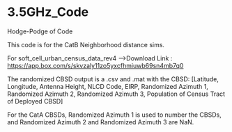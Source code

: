 # 3.5GHz_Code
Hodge-Podge of Code

This code is for the CatB Neighborhood distance sims.

For soft_cell_urban_census_data_rev4 -->Download Link : https://app.box.com/s/skvzaly11zo5yxcfhmiuwb69sn4mb7q0

The randomized CBSD output is a .csv and .mat with the CBSD: [Latitude, Longitude, Antenna Height, NLCD Code, EIRP, Randomized Azimuth 1, Randomized Azimuth 2, Randomized Azimuth 3, Population of Census Tract of Deployed CBSD]

For the CatA CBSDs, Randomized Azimuth 1 is used to number the CBSDs, and Randomized Azimuth 2 and Randomized Azimuth 3 are NaN.
